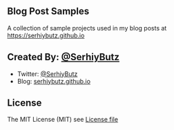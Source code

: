 ## Blog Post Samples
A collection of sample projects used in my blog posts at https://serhiybutz.github.io

## Created By: [@SerhiyButz](https://twitter.com/serhiybutz)
* Twitter: [@SerhiyButz](https://twitter.com/serhiybutz)
* Blog: [serhiybutz.github.io](https://serhiybutz.github.io)

## License
The MIT License (MIT) see [License file](LICENSE)

